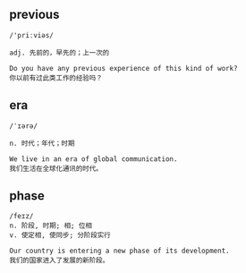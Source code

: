 ## previous
```
/'priːviəs/

adj. 先前的，早先的；上一次的

Do you have any previous experience of this kind of work?
你以前有过此类工作的经验吗？
```

## era
```
/ˈɪərə/

n. 时代；年代；时期

We live in an era of global communication.
我们生活在全球化通讯的时代。
```

## phase
```
/feɪz/
n. 阶段, 时期; 相; 位相
v. 使定相, 使同步; 分阶段实行

Our country is entering a new phase of its development.
我们的国家进入了发展的新阶段。
```

